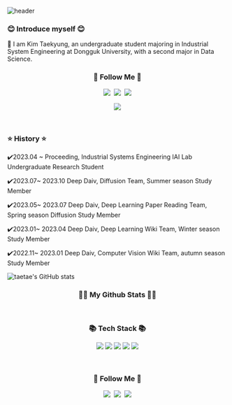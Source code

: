 ![header](https://capsule-render.vercel.app/api?type=waving&color=timeGradient&text=Welcome%20to%20taetae's%20GitHub%20👋&animation=fadeIn&fontSize=35&fontAlignY=40&fontAlign=70&height=250)

<h3>😊 Introduce myself 😊</h3>
🏫 I am Kim Taekyung, an undergraduate student majoring in Industrial System Engineering at Dongguk University, with a second major in Data Science.

<h3 align="center">🌈 Follow Me 🌈</h3>
<p align="center">
  <a href="https://velog.io/@wendy1080"><img src="https://img.shields.io/badge/Tech%20Blog-11B48A?style=flat-square&logo=Vimeo&logoColor=white&link=https://velog.io/@wendy1080"/></a>&nbsp
  <a href="https://www.instagram.com/taetae_ss_/"><img src="https://img.shields.io/badge/Instagram-E4405F?style=flat-square&logo=Instagram&logoColor=white&link=https://https://www.instagram.com/taetae_ss_"/></a>&nbsp
  <a href="mailto:wendy1080@dgu.ac.kr"><img src="https://img.shields.io/badge/Gmail-d14836?style=flat-square&logo=Gmail&logoColor=white&link=wendy1080@dgu.ac.kr"/></a>
</p>

<p align="center">
  <a href="https://hits.seeyoufarm.com"><img src="https://hits.seeyoufarm.com/api/count/incr/badge.svg?url=https%3A%2F%2Fgithub.com%2Fhyeinisfree&count_bg=%2341B883&title_bg=%23CDC2C2&icon=github.svg&icon_color=%23E7E7E7&title=hits&edge_flat=false"/></a>
</p>&nbsp;


<h3>⭐ History ⭐</h3>

✔️2023.04 ~ Proceeding, Industrial Systems Engineering IAI Lab Undergraduate Research Student

✔️2023.07~ 2023.10 Deep Daiv, Diffusion Team, Summer season Study Member

✔️2023.05~ 2023.07 Deep Daiv, Deep Learning Paper Reading Team, Spring season Diffusion Study Member

✔️2023.01~ 2023.04 Deep Daiv, Deep Learning Wiki Team, Winter season Study Member

✔️2022.11~ 2023.01 Deep Daiv, Computer Vision Wiki Team, autumn season Study Member




<div>

![taetae's GitHub stats](https://github-readme-stats.vercel.app/api?username=taekyungss&show_icons=true&theme=radical)


<h3 align="center">👩‍💻 My Github Stats 👩‍💻</h3>
<div align="center">&nbsp;
 
 


<h3 align="center">📚 Tech Stack 📚</h3>
<p align="center">

  <img src="https://img.shields.io/badge/Python-3766AB?style=flat-square&logo=Python&logoColor=white"/></a>
  <img src="https://img.shields.io/badge/Pytorch-3766AB?style=flat-square&logo=Pytorch&logoColor=white"/></a>
 <img src="https://img.shields.io/badge/OpenCV-3766AB?style=flat-square&logo=OpenCV&logoColor=white"/></a>
<img src="https://img.shields.io/badge/OpenCV-3766AB?style=flat-square&logo=OpenCV&logoColor=white"/></a>
</a>
<img src="https://img.shields.io/badge/Langchain-3766AB?style=flat-square&logo=Langchain&logoColor=white"/></a>

</p>&nbsp;

<h3 align="center">🌈 Follow Me 🌈</h3>
<p align="center">
  <a href="https://velog.io/@hyeinisfree"><img src="https://img.shields.io/badge/Tech%20Blog-11B48A?style=flat-square&logo=Vimeo&logoColor=white&link=https://velog.io/@hyeinisfree"/></a>&nbsp
  <a href="https://www.instagram.com/dev.dobby/"><img src="https://img.shields.io/badge/Instagram-E4405F?style=flat-square&logo=Instagram&logoColor=white&link=https://www.instagram.com/hye_inisfree/"/></a>&nbsp
  <a href="mailto:kimhyein7110@gmail.com"><img src="https://img.shields.io/badge/Gmail-d14836?style=flat-square&logo=Gmail&logoColor=white&link=kimhyein7110@gmail.com"/></a>
</p>
  
<!--
**taekyungss/taekyungss** is a ✨ _special_ ✨ repository because its `README.md` (this file) appears on your GitHub profile.

Here are some ideas to get you started:

- 🔭 I’m currently working on ...
- 🌱 I’m currently learning ...
- 👯 I’m looking to collaborate on ...
- 🤔 I’m looking for help with ...
- 💬 Ask me about ...
- 📫 How to reach me: ...
- 😄 Pronouns: ...
- ⚡ Fun fact: ...
-->
